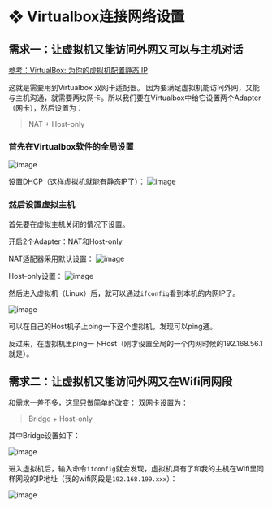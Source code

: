 # ❖ Virtualbox连接网络设置


## 需求一：让虚拟机又能访问外网又可以与主机对话
[参考：VirtualBox: 为你的虚拟机配置静态 IP](https://huangruichang.github.io/?techniques/virtualbox-static-ip/index)

这就是需要用到Virtualbox 双网卡适配器。
因为要满足虚拟机能访问外网，又能与主机沟通，就需要两块网卡。所以我们要在Virtualbox中给它设置两个Adapter（网卡），然后设置为：

> NAT + Host-only


### 首先在Virtualbox软件的全局设置

![image](https://user-images.githubusercontent.com/14041622/45485618-e333e900-b78a-11e8-8296-41f44e7cf280.png)

设置DHCP（这样虚拟机就能有静态IP了）：
![image](https://user-images.githubusercontent.com/14041622/45485651-fa72d680-b78a-11e8-8295-bb710cfd334e.png)

### 然后设置虚拟主机
首先要在虚拟主机关闭的情况下设置。

开启2个Adapter：NAT和Host-only

NAT适配器采用默认设置：
![image](https://user-images.githubusercontent.com/14041622/45485730-33ab4680-b78b-11e8-8300-8a59cf52ca5f.png)

Host-only设置：
![image](https://user-images.githubusercontent.com/14041622/45485762-4faee800-b78b-11e8-9863-f275fa1e85f6.png)


然后进入虚拟机（Linux）后，就可以通过`ifconfig`看到本机的内网IP了。

![image](https://user-images.githubusercontent.com/14041622/45485880-b502d900-b78b-11e8-8e05-8b4dedc54c74.png)

可以在自己的Host机子上ping一下这个虚拟机，发现可以ping通。

反过来，在虚拟机里ping一下Host（刚才设置全局的一个内网时候的192.168.56.1就是）。


## 需求二：让虚拟机又能访问外网又在Wifi同网段

和需求一差不多，这里只做简单的改变：
双网卡设置为：

> Bridge + Host-only

其中Bridge设置如下：

![image](https://user-images.githubusercontent.com/14041622/45486482-d8c71e80-b78d-11e8-84ed-1ce7593b9df8.png)


进入虚拟机后，输入命令`ifconfig`就会发现，虚拟机具有了和我的主机在Wifi里同样网段的IP地址（我的wifi网段是`192.168.199.xxx`）：

![image](https://user-images.githubusercontent.com/14041622/45486554-1d52ba00-b78e-11e8-9e12-34018a98baf3.png)
